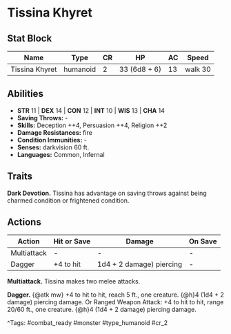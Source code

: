 # Tissina Khyret

## Stat Block

| Name | Type | CR | HP | AC | Speed |
|------|------|----|----|----|-------|
| Tissina Khyret | humanoid | 2 | 33 (6d8 + 6) | 13 | walk 30 |

## Abilities

- **STR** 11 | **DEX** 14 | **CON** 12 | **INT** 10 | **WIS** 13 | **CHA** 14
- **Saving Throws:** -  
- **Skills:** Deception ++4, Persuasion ++4, Religion ++2  
- **Damage Resistances:** fire  
- **Condition Immunities:** -  
- **Senses:** darkvision 60 ft.  
- **Languages:** Common, Infernal

## Traits

**Dark Devotion.** Tissina has advantage on saving throws against being charmed condition or frightened condition.


## Actions

| Action | Hit or Save | Damage | On Save |
|--------|--------------|--------|----------|
| Multiattack | - | - | - |
| Dagger | +4 to hit | 1d4 + 2 damage) piercing | - |

**Multiattack.** Tissina makes two melee attacks.

**Dagger.** {@atk mw} +4 to hit to hit, reach 5 ft., one creature. {@h}4 (1d4 + 2 damage) piercing damage. Or Ranged Weapon Attack: +4 to hit to hit, range 20/60 ft., one creature. {@h}4 (1d4 + 2 damage) piercing damage.


^Tags: #combat_ready #monster #type_humanoid #cr_2